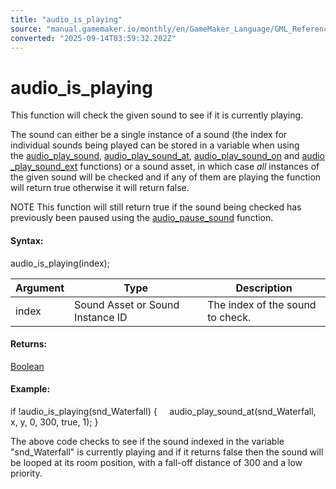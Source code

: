 ```yaml
---
title: "audio_is_playing"
source: "manual.gamemaker.io/monthly/en/GameMaker_Language/GML_Reference/Asset_Management/Audio/audio_is_playing.htm"
converted: "2025-09-14T03:59:32.202Z"
---
```


# audio\_is\_playing

This function will check the given sound to see if it is currently playing.

The sound can either be a single instance of a sound (the index for individual sounds being played can be stored in a variable when using the [audio\_play\_sound](audio_play_sound.md), [audio\_play\_sound\_at](audio_play_sound_at.md), [audio\_play\_sound\_on](Audio_Emitters/audio_play_sound_on.md) and [audio\_play\_sound\_ext](audio_play_sound_ext.md) functions) or a sound asset, in which case _all_ instances of the given sound will be checked and if any of them are playing the function will return true otherwise it will return false.

NOTE This function will still return true if the sound being checked has previously been paused using the [audio\_pause\_sound](audio_pause_sound.md) function.

#### Syntax:

audio\_is\_playing(index);

| Argument | Type | Description |
| --- | --- | --- |
| index | Sound Asset or Sound Instance ID | The index of the sound to check. |

#### Returns:

[Boolean](../../../GML_Overview/Data_Types.md)

#### Example:

if !audio\_is\_playing(snd\_Waterfall)
{
    audio\_play\_sound\_at(snd\_Waterfall, x, y, 0, 300, true, 1);
}

The above code checks to see if the sound indexed in the variable "snd\_Waterfall" is currently playing and if it returns false then the sound will be looped at its room position, with a fall-off distance of 300 and a low priority.